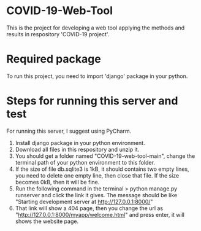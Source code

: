 # COVID-19-Web-Tool
This is the project for developing a web tool applying the methods and results in respository 'COVID-19 project'.

# Required package
To run this project, you need to import 'django' package in your python. 

# Steps for running this server and test
For running this server, I suggest using PyCharm.

1. Install django package in your python environment.
2. Download all files in this respository and unzip it.
3. You should get a folder named "COVID-19-web-tool-main", change the terminal path of your python environment to this folder.
4. If the size of file db.sqlite3 is 1kB, it should contains two empty lines, you need to delete one empty line, then close that file. If the size becomes 0kB, then it will be fine.
5. Run the following command in the terminal > python manage.py runserver and click the link it gives. The message should be like "Starting development server at http://127.0.0.1:8000/"
6. That link will show a 404 page, then you change the url as "http://127.0.0.1:8000/myapp/welcome.html" and press enter, it will shows the website page.
